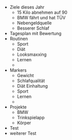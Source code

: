 
- Ziele dieses Jahr
	- 15 Kilo abnehmen auf 90
	- BMW fährt und hat TÜV
	- Nebengeldquelle
	- Besserer Schlaf
- Tagesplan mit Bewertung
- Routinen
	- Sport
	- Diät
	- Looksmaxxing
	- Lernen
	- 
- Markers
	- Gewicht
	- Schlafqualität
	- Diät Einhaltung
	- Sport
	- Lernen
	- 
- Projekte
	- BMW
	- Trinkspielapp
	- Körper
- Test
- weiterer Test
